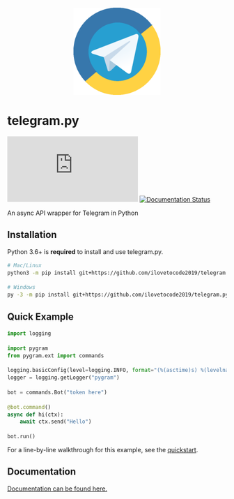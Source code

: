 <p align="center">
<img src="docs/icon.png" alt="Logo" title="telegram.py" height="200" width="200"/>
</p>

# telegram.py

[![GitHub - License](https://img.shields.io/github/license/ilovetocode2019/telegram.py)](LICENSE)
[![Documentation Status](https://readthedocs.org/projects/telegrampy/badge/?version=latest)](https://telegrampy.readthedocs.io/en/latest/?badge=latest)

An async API wrapper for Telegram in Python

## Installation

Python 3.6+ is **required** to install and use telegram.py.

```bash
# Mac/Linux
python3 -m pip install git+https://github.com/ilovetocode2019/telegram.py

# Windows
py -3 -m pip install git+https://github.com/ilovetocode2019/telegram.py
```

## Quick Example

```python
import logging

import pygram
from pygram.ext import commands

logging.basicConfig(level=logging.INFO, format="(%(asctime)s) %(levelname)s %(message)s", datefmt="%m/%d/%y - %H:%M:%S %Z")
logger = logging.getLogger("pygram")

bot = commands.Bot("token here")

@bot.command()
async def hi(ctx):
    await ctx.send("Hello")

bot.run()
```

For a line-by-line walkthrough for this example, see the [quickstart](https://telegrampy.readthedocs.io/en/latest/quickstart.html#basic-example).

## Documentation

[Documentation can be found here.](https://telegrampy.readthedocs.io)
